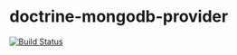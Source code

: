 doctrine-mongodb-provider
=========================

[![Build Status](https://api.travis-ci.org/saxulum/doctrine-mongodb-provider.png?branch=master)](https://travis-ci.org/saxulum/doctrine-mongodb-provider)